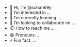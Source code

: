 - 👋 Hi, I’m @sohan69y
- 👀 I’m interested in ...
- 🌱 I’m currently learning ...
- 💞️ I’m looking to collaborate on ...
- 📫 How to reach me ...
- 😄 Pronouns: ...
- ⚡ Fun fact: ...

<!---
sohan69y/sohan69y is a ✨ special ✨ repository because its `README.md` (this file) appears on your GitHub profile.
You can click the Preview link to take a look at your changes.
--->
